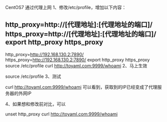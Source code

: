 CentOS7 通过代理上网
1、修改/etc/profile，增加以下内容：

http_proxy=http://[代理地址]:[代理地址的端口]/
https_proxy=http://[代理地址]:[代理地址的端口]/
export http_proxy https_proxy
----------------------------------------------------------
http_proxy=http://192.168.130.2:7890/
https_proxy=http://192.168.130.2:7890/
export http_proxy https_proxy
source /etc/profile
curl http://toyaml.com:9999/whoami
2、马上生效

source /etc/profile
3、测试

curl http://toyaml.com:9999/whoami
可以看到，获取到的IP已经变成了代理服务器的外网IP

 

4、如果想和修改前对比，可以

unset http_proxy
curl http://toyaml.com:9999/whoami
